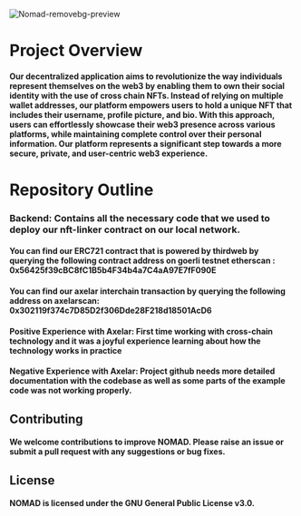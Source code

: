 ![Nomad-removebg-preview](https://user-images.githubusercontent.com/100380634/229355887-3e95dd89-144f-4612-a4fd-44475efbbf38.png)

# Project Overview

#### Our decentralized application aims to revolutionize the way individuals represent themselves on the web3 by enabling them to own their social identity with the use of cross chain NFTs. Instead of relying on multiple wallet addresses, our platform empowers users to hold a unique NFT that includes their username, profile picture, and bio. With this approach, users can effortlessly showcase their web3 presence across various platforms, while maintaining complete control over their personal information. Our platform represents a significant step towards a more secure, private, and user-centric web3 experience.

# Repository Outline

### Backend: Contains all the necessary code that we used to deploy our nft-linker contract on our local network.

#### You can find our ERC721 contract that is powered by thirdweb by querying the following contract address on goerli testnet etherscan : 0x56425f39cBC8fC1B5b4F34b4a7C4aA97E7fF090E

#### You can find our axelar interchain transaction by querying the following address on axelarscan: 0x302119f374c7D85D2f306Dde28F218d18501AcD6 

#### Positive Experience with Axelar: First time working with cross-chain technology and it was a joyful experience learning about how the technology works in practice

#### Negative Experience with Axelar: Project github needs more detailed documentation with the codebase as well as some parts of the example code was not working properly.

## Contributing
#### We welcome contributions to improve NOMAD. Please raise an issue or submit a pull request with any suggestions or bug fixes.

## License
#### NOMAD is licensed under the GNU General Public License v3.0.
